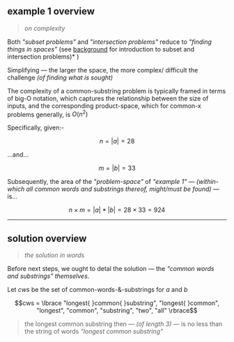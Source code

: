 ## example 1 overview
> *on complexity*

Both *"subset problems"* and *"intersection problems"* reduce to *"finding things in spaces"* (see [background](/notes/background.md) for introduction to subset and intersection problems)*
)

Simplifying — the larger the space, the more complex/ difficult the challenge *(of finding what is sought)*

The complexity of a common-substring problem is typically framed in terms of big-O notation, which captures the relationship between the size of inputs, and the corresponding product-space, which for common-x problems generally, is $O(n^{2})$

Specifically, given:-

$$n = |a| = 28$$

...and...

$$m = |b| = 33$$

Subsequently, the area of the *"problem-space"* of *"example 1"* — *(within-which all common words and substrings thereof, might/must be found)* — is...

$$n \times m = |a| * |b| = 28 \times 33 = 924$$

---
## solution overview
> *the solution in words*

Before next steps, we ought to detal the solution — the *"common words and substrings" themselves*.

Let $cws$ be the set of common-words-&-substrings for $a$ and $b$

$$cws = \lbrace "longest{ }common{ }substring", "longest{ }common", "longest", "common", "substring", "two", "all" \rbrace$$

> the longest common substring then — *(of length 3)* — is no less than the string of words *"longest common substring"*
